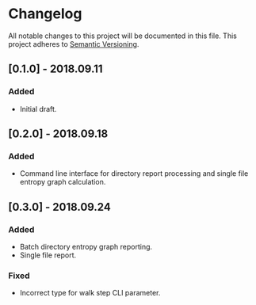 Changelog
=========
All notable changes to this project will be documented in this file.
This project adheres to [Semantic Versioning](http://semver.org/).

## [0.1.0] - 2018.09.11
### Added
* Initial draft.

## [0.2.0] - 2018.09.18
### Added
* Command line interface for directory report processing and single file entropy graph calculation.

## [0.3.0] - 2018.09.24
### Added
* Batch directory entropy graph reporting.
* Single file report.

### Fixed
* Incorrect type for walk step CLI parameter.
